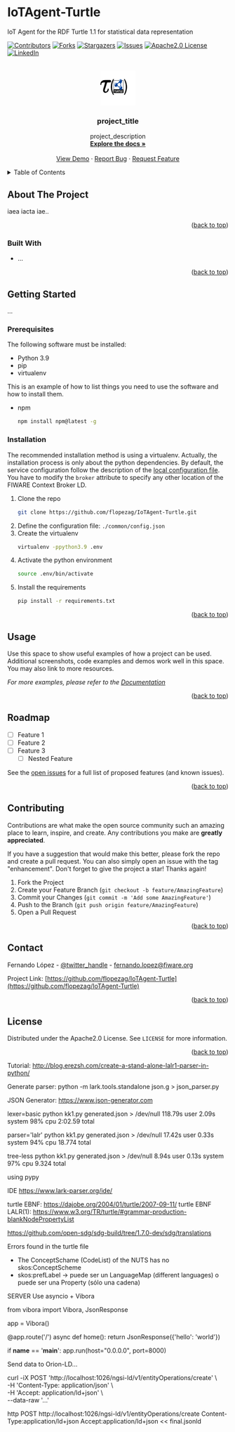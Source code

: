 # IoTAgent-Turtle
IoT Agent for the RDF Turtle 1.1 for statistical data representation

<div id="top"></div>

<!-- PROJECT SHIELDS -->
[![Contributors][contributors-shield]][contributors-url]
[![Forks][forks-shield]][forks-url]
[![Stargazers][stars-shield]][stars-url]
[![Issues][issues-shield]][issues-url]
[![Apache2.0 License][license-shield]][license-url]
[![LinkedIn][linkedin-shield]][linkedin-url]



<!-- PROJECT LOGO -->
<br />
<div align="center">
  <a href="https://github.com/flopezag/IoTAgent-Turtle">
    <img src="images/logo.png" alt="Logo" width="80" height="80">
  </a>

<h3 align="center">project_title</h3>

  <p align="center">
    project_description
    <br />
    <a href="https://github.com/flopezag/IoTAgent-Turtle"><strong>Explore the docs »</strong></a>
    <br />
    <br />
    <a href="https://github.com/flopezag/IoTAgent-Turtle">View Demo</a>
    ·
    <a href="https://github.com/flopezag/IoTAgent-Turtle/issues">Report Bug</a>
    ·
    <a href="https://github.com/flopezag/IoTAgent-Turtle/issues">Request Feature</a>
  </p>
</div>



<!-- TABLE OF CONTENTS -->
<details>
  <summary>Table of Contents</summary>
  <ol>
    <li>
      <a href="#about-the-project">About The Project</a>
      <ul>
        <li><a href="#built-with">Built With</a></li>
      </ul>
    </li>
    <li>
      <a href="#getting-started">Getting Started</a>
      <ul>
        <li><a href="#prerequisites">Prerequisites</a></li>
        <li><a href="#installation">Installation</a></li>
      </ul>
    </li>
    <li><a href="#usage">Usage</a></li>
    <li><a href="#roadmap">Roadmap</a></li>
    <li><a href="#contributing">Contributing</a></li>
    <li><a href="#contact">Contact</a></li>
    <li><a href="#license">License</a></li>
  </ol>
</details>



<!-- ABOUT THE PROJECT -->
## About The Project

iaea iacta iae..

<p align="right">(<a href="#top">back to top</a>)</p>



### Built With

* ...

<p align="right">(<a href="#top">back to top</a>)</p>



<!-- GETTING STARTED -->
## Getting Started

...

### Prerequisites

The following software must be installed:

- Python 3.9
- pip
- virtualenv

This is an example of how to list things you need to use the software and how to install them.
* npm
  ```sh
  npm install npm@latest -g
  ```

### Installation

The recommended installation method is using a virtualenv. Actually, the installation 
process is only about the python dependencies. By default, the service configuration
follow the description of the [local configuration file](./common/config.json). You 
have to modify the `broker` attribute to specify any other location of the FIWARE Context
Broker LD.

1. Clone the repo
   ```bash
   git clone https://github.com/flopezag/IoTAgent-Turtle.git
   ```
2. Define the configuration file: `./common/config.json`
3. Create the virtualenv
   ```bash
   virtualenv -ppython3.9 .env
   ```
4. Activate the python environment
   ```bash
   source .env/bin/activate
   ```
5. Install the requirements 
   ```bash
   pip install -r requirements.txt
   ```

<p align="right">(<a href="#top">back to top</a>)</p>



<!-- USAGE EXAMPLES -->
## Usage

Use this space to show useful examples of how a project can be used. Additional screenshots, code examples and demos work well in this space. You may also link to more resources.

_For more examples, please refer to the [Documentation](https://example.com)_

<p align="right">(<a href="#top">back to top</a>)</p>



<!-- ROADMAP -->
## Roadmap

- [ ] Feature 1
- [ ] Feature 2
- [ ] Feature 3
    - [ ] Nested Feature

See the [open issues](https://github.com/flopezag/IoTAgent-Turtle/issues) for a full list of proposed features (and known issues).

<p align="right">(<a href="#top">back to top</a>)</p>



<!-- CONTRIBUTING -->
## Contributing

Contributions are what make the open source community such an amazing place to learn, inspire, and create. Any contributions you make are **greatly appreciated**.

If you have a suggestion that would make this better, please fork the repo and create a pull request. You can also simply open an issue with the tag "enhancement".
Don't forget to give the project a star! Thanks again!

1. Fork the Project
2. Create your Feature Branch (`git checkout -b feature/AmazingFeature`)
3. Commit your Changes (`git commit -m 'Add some AmazingFeature'`)
4. Push to the Branch (`git push origin feature/AmazingFeature`)
5. Open a Pull Request

<p align="right">(<a href="#top">back to top</a>)</p>


<!-- CONTACT -->
## Contact

Fernando López - [@twitter_handle](https://twitter.com/twitter_handle) - fernando.lopez@fiware.org

Project Link: [https://github.com/flopezag/IoTAgent-Turtle](https://github.com/flopezag/IoTAgent-Turtle)

<p align="right">(<a href="#top">back to top</a>)</p>


<!-- LICENSE -->
## License

Distributed under the Apache2.0 License. See `LICENSE` for more information.

<p align="right">(<a href="#top">back to top</a>)</p>


<!-- MARKDOWN LINKS & IMAGES -->
<!-- https://www.markdownguide.org/basic-syntax/#reference-style-links -->
[contributors-shield]: https://img.shields.io/github/contributors/flopezag/IoTAgent-Turtle.svg?style=for-the-badge
[contributors-url]: https://github.com/flopezag/IoTAgent-Turtle/graphs/contributors
[forks-shield]: https://img.shields.io/github/forks/flopezag/IoTAgent-Turtle.svg?style=for-the-badge
[forks-url]: https://github.com/flopezag/IoTAgent-Turtle/network/members
[stars-shield]: https://img.shields.io/github/stars/flopezag/IoTAgent-Turtle.svg?style=for-the-badge
[stars-url]: https://github.com/flopezag/IoTAgent-Turtle/stargazers
[issues-shield]: https://img.shields.io/github/issues/flopezag/IoTAgent-Turtle.svg?style=for-the-badge
[issues-url]: https://github.com/flopezag/IoTAgent-Turtle/issues
[license-shield]: https://img.shields.io/github/license/flopezag/IoTAgent-Turtle.svg?style=for-the-badge
[license-url]: https://github.com/flopezag/IoTAgent-Turtle/blob/master/LICENSE
[linkedin-shield]: https://img.shields.io/badge/-LinkedIn-black.svg?style=for-the-badge&logo=linkedin&colorB=555
[linkedin-url]: https://linkedin.com/in/linkedin_username












Tutorial: http://blog.erezsh.com/create-a-stand-alone-lalr1-parser-in-python/

Generate parser:
python -m lark.tools.standalone json.g > json_parser.py

JSON Generator: https://www.json-generator.com

lexer=basic
python kk1.py generated.json > /dev/null  118.79s user 2.09s system 98% cpu 2:02.59 total

parser='lalr'
python kk1.py generated.json > /dev/null  17.42s user 0.33s system 94% cpu 18.774 total

tree-less
python kk1.py generated.json > /dev/null  8.94s user 0.13s system 97% cpu 9.324 total

using  pypy



IDE https://www.lark-parser.org/ide/

turtle EBNF: https://dajobe.org/2004/01/turtle/2007-09-11/
turtle EBNF LALR(1): https://www.w3.org/TR/turtle/#grammar-production-blankNodePropertyList

https://github.com/open-sdg/sdg-build/tree/1.7.0-dev/sdg/translations

Errors found in the turtle file
- The ConceptSchame (CodeList) of the NUTS has no skos:ConceptScheme
- skos:prefLabel -> puede ser un LanguageMap (different languages) o puede ser una Property (sólo una cadena)

SERVER
Use asyncio + Vibora

from vibora import Vibora, JsonResponse

app = Vibora()

@app.route('/')
async def home():
    return JsonResponse({'hello': 'world'})

if __name__ == '__main__':
    app.run(host="0.0.0.0", port=8000)


Send data to Orion-LD...

curl -iX POST 'http://localhost:1026/ngsi-ld/v1/entityOperations/create' \                                                                                                                           
-H 'Content-Type: application/json' \                         
-H 'Accept: application/ld+json' \                                                            
--data-raw '...'

http POST http://localhost:1026/ngsi-ld/v1/entityOperations/create Content-Type:application/ld+json Accept:application/ld+json << final.jsonld
